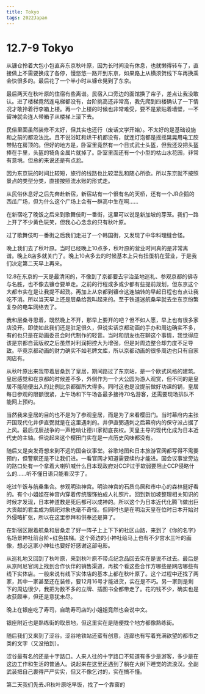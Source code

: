 ```yaml
---
title: Tokyo
tags: 2022Japan
---
```


# 12.7-9 Tokyo

从镰仓拎着大包小包直奔东京秋叶原，因为长时间没有休息，也就懒得转车了，直接做上不需要换成了各停，慢悠悠一路开到东京，如果路上从横须贺线下车再换乘会快很多的。最后花了一个半小时从镰仓晃到了东京。

最后两天在秋叶原的住宿有些离谱。民宿入口旁边的面馆换了帘子，差点让我没敢认。进了楼梯竟然连电梯都没有，台阶挑高还非常高，我先爬到四楼确认了一下情况才敢拎着行李箱上楼。再一个上楼的时候也非常难受，要不是紧贴着墙壁，一不留神就会连人带箱子从楼梯上滚下去。

民俗里面虽然装修不太好，但其实也还行（废话文学开始）。不太好的是基础设施和之前的都没法比。且不说浴缸和烘干机都没有，就连灯泡都是摇摇晃晃用电工胶带贴在房顶的。但好的地方是，卧室里竟然有一个日式武士头盔，但我还没把头盔捧在手里，头盔的犄角金属片就掉了。卧室里面还有一个小型的枯山水花园，非常有意境。但总的来说还是有点尬。

因为东京玩的时间比较短，旅行的线路也比较混乱和随心所欲。所以东京就不按照景点的类型分类，直接按照流水账的形式走。

从民俗休息好之后先奔赴新宿，新宿站有一个很有名的天桥，还有一个JR企鹅的西瓜广场，但为什么这个广场上会有一群高中生在啊……

在新宿吃了晚饭之后来到歌舞伎町一番街，这里可以说是新加坡的芽笼。我们一路上开了不少黄色玩笑，但我心心念念的只有秋叶原。

过了歌舞伎町一番街之后我们走进了一个韩国街，又发现了中华料理缝合怪。

晚上我们去了秋叶原。当时已经晚上10点多，秋叶原的营业时间真的是非常离谱。晚上8店多就关门了。晚上10点多去的时候基本上只有扭蛋机在营业，于是我们决定第二天早上再来。

12.8在东京的一天是最清闲的，不像到了京都要去宇治圣地巡礼、参观京都的佛寺与名胜，也不像去镰仓要单走。之前的行程或多或少都有些提前规划，但东京这个大都市实在是让我提不起劲。再加上从京都到镰仓这连轴转的早起日程也有点让我吃不消。所以当天早上还是层桑给我叫起来的。至于铁道迷航桑早就去坐东京纷繁复杂的电车网络去了。

我和层桑寻思着，既然晚上不开，那早上要开的吧？但不如人愿，早上也有很多家店没开。即使如此我们还是驻足很久，但说实话京都动画的手办和周边确实不多，有的也只是在动画委员会时代制作的轻音。当时和朋友也在聊这个事情，我觉得应该是京都自营版权之后虽然对利润把控大为增强，但是对周边整合却力度不足导致。毕竟京都动画的财力确实不如老牌文库，所以京都动画的很多周边也只有自家网店有。

从秋叶原出来我带着层桑到了皇居，期间路过了东京站，是一个欧式风格的建筑。皇居感觉和在京都的时候差不多，外侧作为一个大公园为游人观赏，但不同的是皇居不能随便出入的比例比京都御所大得多。同时这也是没提前做好功课的锅，皇居每日参观的限额很紧，上午场和下午场各最多接待70名游客，还需要现场排队不能网上预约。

当然我来皇居的目的也不是为了参观皇居，而是为了来看樱田门。当时幕府内主张开国现代化井伊直弼就是在这里遇刺的。井伊直弼遇刺之后幕府内的保守派占据了上风。最后戊辰战争的一声枪响让德川家彻底丧权。天皇主导的现代化成为日本近代史的主轴。但说起来这个樱田门实在是一点历史风味都没有。

随后又是突发奇想来到不远的国会议事堂。谷歌地图和日本旅游官网都写得不需要预约，但警察还是不让我们进。一看官网才知道需要续约才能进。国会议事堂旁边的路口处有一个拿着大喇叭喊什么日本现政府对CCP过于软弱要阻止CCP侵略什么的……听不懂日语只能看汉字了。

吃过午饭与航桑集合。参观明治神宫。明治神宫的石质鸟居和市中心的森林挺好看的。有个小姐姐在神宫内穿着传统服饰拍成人礼照片。回到新加坡整理相关知识的时候才发现，日本神道教是死后都可以成神的。所以这个为日本近代化腾飞做出巨大贡献的君主成为祭祀对象也毫不奇怪。但同时也是在明治天皇在位时日本开始对外侵略扩张，所以在这里参拜和供奉还是算了。

在新宿区跟着航桑和层桑走了好一阵子上上下下的社区山路，来到了《你的名字》名场景神社前台阶+红色扶梯。这个旁边的小神社绘马上也有不少宫水三叶的画像，想必这家小神社也要好好感谢这部电影。

从巡礼地又回到了秋叶原，来到秋叶原不带点纪念品回去实在是说不过去。最后是从京阿尼官网上找到合作伙伴的销售渠道，再挨个看这些合作方哪些是网店哪些有线下实体店。一般来说有线下实体店的基本上都在秋叶原了。这个过程中还找了两家，其中一家甚至还在装修，要12月16号才能进货，实在是不巧。另一家则是剩下的周边很少，我把为数不多的立牌、插图书全都带走了。花的钱不少，确实也是收获颇丰，但还是意犹未尽。

晚上在银座吃了寿司，自助寿司店的小姐姐竟然也会说中文。

银座附近也是熟练街的取景地，但这里实在是随便找个地方都像熟练街。

随后我们又来到了涩谷。涩谷地铁站还蛮有创意，连廊也有写着充满欲望的都市之类的文字（又没拍到）。

涩谷最有名的还是十字路口。人来人往的十字路口不知道有多少是游客，多少是在这边工作和生活的普通人。说起来在这里还遇到了躺在大树下睡觉的流浪汉。全副武装把自己裹得严严实实，但又不像乞讨的，实在搞不懂。

第二天我们先去JR秋叶原吃早饭，找了一个靠窗的





